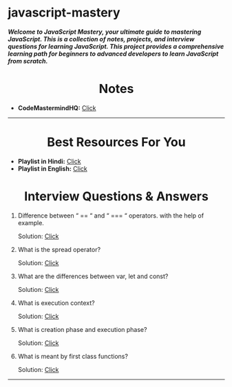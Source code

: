 # javascript-mastery

***Welcome to JavaScript Mastery, your ultimate guide to mastering JavaScript. This is a collection of notes, projects, and interview questions for learning JavaScript.
This project provides a comprehensive learning path for beginners to advanced developers to learn JavaScript from scratch.***

<h1 align="center"> Notes </h1>

<!-- =================  Learning Topics ================= -->

<!--   <table align="center">
     <tr>
        <th> Day </th>
        <th> Topic </th>
        <th> Notes Link </th>
        <th> Video Link </th>
        <th> Status </th>
     </tr>  
     <tr>
        <td> Day-1 </td>
        <td> Introduction to JavaScript </td>
        <td> <a href="https://javascript-mastery.github.io/javascript-mastery/Notes/Day-1/">Preview </a> </td>
        <td> <a href="https://youtu.be/Lgxgm-T9cgA"> Watching </a> </td>
        <td>Active</td> 
     </tr>
     <tr>
        <td> Day-2 </td>
        <td> Functions and Conditionals </td>
        <td> <a href="https://javascript-mastery.github.io/javascript-mastery/Notes/Day-2/">Preview </a> </td>
        <td> <a href="https://youtu.be/nnJ7QdqtZUY"> Watching </a> </td>
        <td> Active </td>
     </tr>
     <tr>
        <td> Day-3 </td>
        <td> Arrays and Loops </td>
        <td> <a href="https://javascript-mastery.github.io/javascript-mastery/Notes/Day-3/">Preview </a> </td>
        <td> <a href="#"> waiting </a> </td>
        <td> Active </td>
     </tr>
     <tr>
        <td> Day-4 </td>
        <td> Objects and Properties </td>
        <td> <a href="https://javascript-mastery.github.io/javascript-mastery/Notes/Day-4/">Preview </a> </td>
        <td> <a href="#"> waiting </a> </td>
        <td> Active </td>
     </tr>  
     <tr>
        <td> Day-5</td>
        <td> DOM Manipulation </td>
        <td> <a href="https://javascript-mastery.github.io/javascript-mastery/Notes/Day-5/">Preview </a> </td>
        <td> <a href="#"> waiting </a> </td>
        <td> Active </td>
     </tr>
     <tr>
        <td> Day-6 </td>
        <td> Event Handling </td>
        <td> <a href="https://javascript-mastery.github.io/javascript-mastery/Notes/Day-6/">Preview </a> </td>
        <td> <a href="#"> waiting </a> </td>
        <td> Active </td>
     </tr>
     <tr>
        <td> Day-7 </td>
        <td> Regular Expressions </td>
        <td> <a href="https://javascript-mastery.github.io/javascript-mastery/Notes/Day-7/">Preview </a> </td>
        <td> <a href="#"> waiting </a> </td>
        <td> Active </td>
     </tr>
     <tr>
        <td> Day-8 </td>
        <td> Error Handling and Debugging </td>
        <td> <a href="https://javascript-mastery.github.io/javascript-mastery/Notes/Day-8/">Preview </a> </td>
        <td> <a href="#"> waiting </a> </td>
        <td> Active </td>
     </tr>
     <tr>
        <td> Day-9 </td>
        <td> Scope and Closures </td>
        <td> <a href="https://javascript-mastery.github.io/javascript-mastery/Notes/Day-9/">Preview </a> </td>
        <td> <a href="#"> waiting </a> </td>
        <td> Active </td>
     </tr>
     <tr>
        <td> Day-10 </td>
        <td> Classes and Inheritance </td>
        <td> <a href="https://javascript-mastery.github.io/javascript-mastery/Notes/Day-10/">Preview </a> </td>
        <td> <a href="#"> waiting </a> </td>
        <td> Active </td>
     </tr>
     <tr>
        <td> Day-11 </td>
        <td> Asynchronous Programming </td>
        <td> <a href="https://javascript-mastery.github.io/javascript-mastery/Notes/Day-11/">Preview </a> </td>
        <td> <a href="#"> waiting </a> </td>
        <td> Active </td>
     </tr>
     <tr>
        <td> Day-12 </td>
        <td> ES6 Features </td>
        <td> <a href="https://javascript-mastery.github.io/javascript-mastery/Notes/Day-12/">Preview </a> </td>
        <td> <a href="#"> waiting </a> </td>
        <td> Active </td>
     </tr>
     <tr>
        <td> Day-13 </td>
        <td> Higher Order Functions </td>
        <td> <a href="https://javascript-mastery.github.io/javascript-mastery/Notes/Day-13/">Preview </a> </td>
        <td> <a href="#"> waiting </a> </td>
        <td> Active </td>
     </tr>  
     <tr>
        <td> Day-14 </td>
        <td> Data Structures and Algorithms </td>
        <td> <a href="https://javascript-mastery.github.io/javascript-mastery/Notes/Day-14/">Preview </a> </td>
        <td> <a href="#"> waiting </a> </td>
        <td> Active </td>
     </tr>
     <tr>
        <td> Day-15 </td>
        <td> Design Patterns </td>
        <td> <a href="https://javascript-mastery.github.io/javascript-mastery/Notes/Day-15/">Preview </a> </td>
        <td> <a href="#"> waiting </a> </td>
        <td> Active </td>
     </tr>
      <tr>
        <td> Day-16 </td>
        <td> Testing and Debugging </td>
        <td> <a href="https://javascript-mastery.github.io/javascript-mastery/Notes/Day-16/">Preview </a> </td>
        <td> <a href="#"> waiting </a> </td>
        <td> Active </td>
     </tr>
     <tr>
        <td> Day-17 </td>
        <td> Security and Performance </td>
        <td> <a href="https://javascript-mastery.github.io/javascript-mastery/Notes/Day-17/">Preview </a> </td>
        <td> <a href="#"> waiting </a> </td>
        <td> Active </td>
     </tr>
     <tr>
        <td> Day-18 </td>
        <td> Frameworks and Libraries </td>
        <td> <a href="https://javascript-mastery.github.io/javascript-mastery/Notes/Day-18/">Preview </a> </td>
        <td> <a href="#"> waiting </a> </td>
        <td> Active </td>
     </tr>
     <tr>
        <td> Day-19 </td>
        <td> Node.js and Express.js </td>
        <td> <a href="https://javascript-mastery.github.io/javascript-mastery/Notes/Day-19/">Preview </a> </td>
        <td> <a href="#"> waiting </a> </td>
        <td> Active </td>
     </tr>
     <tr>
        <td> Day-20 </td>
        <td> GraphQL and Apollo </td>
        <td> <a href="https://javascript-mastery.github.io/javascript-mastery/Notes/Day-20/">Preview </a> </td>
        <td> <a href="#"> waiting </a> </td>
        <td> Active </td>
     </tr>
     <tr>
        <td> Day-21 </td>
        <td> React.js Fundamentals </td>
        <td> <a href="https://javascript-mastery.github.io/javascript-mastery/Notes/Day-21/">Preview </a> </td>
        <td> <a href="#"> waiting </a> </td>
        <td> Active </td>
     </tr>
     <tr>
        <td> Day-22 </td>
        <td> React Hooks and Context </td>
        <td> <a href="https://javascript-mastery.github.io/javascript-mastery/Notes/Day-22/">Preview </a> </td>
        <td> <a href="#"> waiting </a> </td>
        <td> Active </td>
     </tr>
     <tr>
        <td> Day-23 </td>
        <td> React Router and Redux </td>
        <td> <a href="https://javascript-mastery.github.io/javascript-mastery/Notes/Day-21/">Preview </a> </td>
        <td> <a href="#"> waiting </a> </td>
        <td> Active </td>
     </tr>
     <tr>
        <td> Day-24 </td>
        <td> Advanced React Patterns </td>
        <td> <a href="https://javascript-mastery.github.io/javascript-mastery/Notes/Day-21/">Preview </a> </td>
        <td> <a href="#"> waiting </a> </td>
        <td> Active </td>
     </tr>
     <tr>
        <td> Day-25 </td>
        <td> Server-Side Rendering with React </td>
        <td> <a href="https://javascript-mastery.github.io/javascript-mastery/Notes/Day-21/">Preview </a> </td>
        <td> <a href="#"> waiting </a> </td>
        <td> Active </td>
     </tr>
     <tr>
        <td> Day-26 </td>
        <td> TypeScript Fundamentals </td>
        <td> <a href="https://javascript-mastery.github.io/javascript-mastery/Notes/Day-26/">Preview </a> </td>
        <td> <a href="#"> waiting </a> </td>
        <td> Active </td>
     </tr>
     <tr>
        <td> Day-27 </td>
        <td> TypeScript with React and Node.js </td>
        <td> <a href="https://javascript-mastery.github.io/javascript-mastery/Notes/Day-27/">Preview </a> </td>
        <td> <a href="#"> waiting </a> </td>
        <td> Active </td>
     </tr>
     <tr>
        <td> Day-28 </td>
        <td> Advanced Node.js Concepts </td>
        <td> <a href="https://javascript-mastery.github.io/javascript-mastery/Notes/Day-28/">Preview </a> </td>
        <td> <a href="#"> waiting </a> </td>
        <td> Active </td>
     </tr>
     <tr>
        <td> Day-29 </td>
        <td> Advanced JavaScript Concepts </td>
        <td> <a href="https://javascript-mastery.github.io/javascript-mastery/Notes/Day-29/">Preview </a> </td>
        <td> <a href="#"> waiting </a> </td>
        <td> Active </td>
     </tr>
     <tr>
        <td> Day-30</td>
        <td> Optimizing and Scaling Applications </td>
        <td> <a href="https://javascript-mastery.github.io/javascript-mastery/Notes/Day-30/">Preview </a> </td>
        <td> <a href="#"> waiting </a> </td>
        <td> Active </td>
     </tr>
  </table>
   -->
   - **CodeMastermindHQ:** [Click](https://codemastermindhq.vercel.app/docs/category/javascript-mastery)
  <hr /> 
  
  <h1 align="center"> Best Resources For You</h1>
  
  - **Playlist in Hindi:** [Click](https://youtube.com/playlist?list=PL2PkZdv6p7Zm98C3RdyXZF1O83tjCB-sC)
  - **Playlist in English:** [Click](https://youtube.com/playlist?list=PLsyeobzWxl7rrvgG7MLNIMSTzVCDZZcT4)      
       
   
   <!-- =================  Projects ================= -->
<!--    
   <h1 align="center"> Projects for checkout skills (For task) </h1>
   
   <table align="center">
     <tr>
       <th>Project</th>
       <th>Name</th>
       <th>Preview</th>
       <th>Source Code</th>
       <th>Output Video</th>
      </tr>
     <tr>
       <td>1. </td>
       <td>DOM Manipulation Overview </td>
       <td><a href="https://javascript-mastery.github.io/javascript-mastery/Projects/project-1/index.html">Click</a></td>
       <td><a href="https://github.com/JavaScript-Mastery/javascript-mastery/tree/main/Projects/project-1">Click</a></td>
       <td><a href="https://www.youtube.com/watch?v=VxPRlBN1bdc">Watch</a></td>
     </tr>
     <tr>
       <td>2. </td>
       <td>Quote Generator</td>
       <td><a href="https://javascript-mastery.github.io/javascript-mastery/Projects/project-2/index.html">Click</a></td>
       <td><a href="https://github.com/JavaScript-Mastery/javascript-mastery/tree/main/Projects/project-2">Click</a></td>
       <td><a href="#">Watch</a></td>
     </tr>
   </table>  
   
   <hr /> 
    -->
   <!-- =================  Interview Questions & Answers ================= -->
   
  <h1 align="center"> Interview Questions & Answers </h1>
<!--   
<!--    <table align="center">
   <tr>
     <th>Interview Questions & Answers</th>
     <th>Coding Assignment</th>
   </tr>
   <tr>
     <td> <a href="#">View & Read </a> </td>
      <td> <a href="https://javascript-mastery.github.io/Javascript-coding-assignment/">View & Read </a> </td>
   </tr>
   </table> -->
   
   1. Difference between “ == “ and “ === “ operators. with the help of example. 
   
      Solution: [Click](https://github.com/Ajay-Dhangar/CodeMastermindHQ/discussions/4)

   2. What is the spread operator? 
    
      Solution: [Click](https://github.com/Ajay-Dhangar/CodeMastermindHQ/discussions/5)
   
   3. What are the differences between var, let and const?
     
      Solution: [Click](https://github.com/Ajay-Dhangar/CodeMastermindHQ/discussions/6)
   
   4. What is execution context?
     
      Solution: [Click](https://github.com/Ajay-Dhangar/CodeMastermindHQ/discussions/7)

   5. What is creation phase and execution phase?
     
      Solution: [Click]()
      
   6. What is meant by first class functions?
     
      Solution: [Click]()
      
   
<!--    
   <hr />
   
   <h1 align="center"> Project Idea's </h1>
  
   <table align="center">
   <tr>
     <th>No.</th>
     <th>Topic</th>
     <th>Name & Title</th>
     <th>Description</th>
   </tr>
   <tr>
     <td>1.</td>
     <td>Introduction to JavaScript</td>
     <td>Simple Calculator</td>
     <td><a href="https://github.com/JavaScript-Mastery/javascript-mastery/tree/main/Projects/project-1">Click</a></td>
   </tr>
   </table>
            -->
   <hr />
   
<!-- [![All Contributors](https://img.shields.io/badge/all_contributors-1-orange.svg?style=flat-square)](#contributors)

## Contributors ✨

Contributions to this repository are welcome. To contribute, please fork this repository, make your changes, and submit a pull request.


 <table align="center">  
   <tr><td align="center"><a href="https://github.com/Ajay-Dhangar"><img src="https://avatars.githubusercontent.com/u/99037494?v=4" width="120px;" alt="Ajay Dhangar"/>  <br /><sub><b>Ajay-Dhangar</b></sub></a><br /><a href="#" title="Code">💻</a></td>     
    
  </tr> 
  
  </table>
  
  ## License

This repository is licensed under the MIT License.

<div align="center">Made with ❤️ by <a href="https://github.com/Ajay-Dhangar" target="_blank">Ajay-Dhangar</a></div>
 -->
